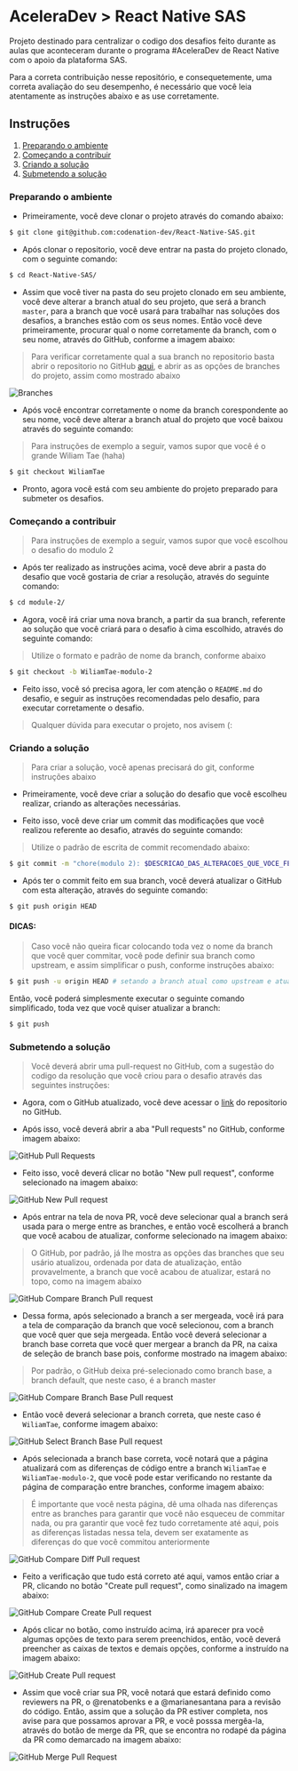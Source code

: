 # AceleraDev > React Native SAS

Projeto destinado para centralizar o codigo dos desafios
feito durante as aulas que aconteceram durante o programa #AceleraDev
de React Native com o apoio da plataforma SAS.

Para a correta contribuição nesse repositório, e consequetemente, uma
correta avaliação do seu desempenho, é necessário que você leia atentamente
as instruções abaixo e as use corretamente.

Instruções
---

1. [Preparando o ambiente](#preparando-o-ambiente)
2. [Começando a contribuir](#começando-a-contribuir)
3. [Criando a solução](#criando-a-solução)
4. [Submetendo a solução](#submetendo-a-solução)

### Preparando o ambiente

- Primeiramente, você deve clonar o projeto através do comando abaixo:

```bash
$ git clone git@github.com:codenation-dev/React-Native-SAS.git
```

- Após clonar o repositorio, você deve entrar na pasta do projeto clonado,
com o seguinte comando:

```bash
$ cd React-Native-SAS/
```

- Assim que você tiver na pasta do seu projeto clonado em seu ambiente, você deve
alterar a branch atual do seu projeto, que será a branch `master`, para a branch que
você usará para trabalhar nas soluções dos desafios, a branches estão com os seus nomes.
Então você deve primeiramente, procurar qual o nome corretamente da branch, com o seu nome,
através do GitHub, conforme a imagem abaixo:

> Para verificar corretamente qual a sua branch no repositorio basta abrir o repositorio
no GitHub [aqui](https://github.com/codenation-dev/React-Native-SAS), e abrir as 
as opções de branches do projeto, assim como mostrado abaixo

![Branches](docs/images/branches.gif)

- Após você encontrar corretamente o nome da branch corespondente ao seu nome, você deve
alterar a branch atual do projeto que você baixou através do seguinte comando:

> Para instruções de exemplo a seguir, vamos supor que você é o grande Wiliam Tae (haha)

```bash
$ git checkout WiliamTae
```

- Pronto, agora você está com seu ambiente do projeto preparado para submeter os desafios. 

### Começando a contribuir

> Para instruções de exemplo a seguir, vamos supor que você escolhou o desafio do modulo 2

- Após ter realizado as instruções acima, você deve abrir a pasta do desafio que você gostaria
de criar a resolução, através do seguinte comando:

```bash
$ cd module-2/
```

- Agora, você irá criar uma nova branch, a partir da sua branch, referente ao solução que você
criará para o desafio à cima escolhido, através do seguinte comando:

> Utilize o formato e padrão de nome da branch, conforme abaixo

```bash
$ git checkout -b WiliamTae-modulo-2
```

- Feito isso, você só precisa agora, ler com atenção o `README.md`
do desafio, e seguir as instruções recomendadas pelo desafio, para executar corretamente o desafio.

> Qualquer dúvida para executar o projeto, nos avisem (:

### Criando a solução

> Para criar a solução, você apenas precisará do git, conforme instruções abaixo

- Primeiramente, você deve criar a solução do desafio que você escolheu realizar, criando as
alterações necessárias.

- Feito isso, você deve criar um commit das modificações que você realizou referente ao desafio,
através do seguinte comando:

> Utilize o padrão de escrita de commit recomendado abaixo:

```bash
$ git commit -m "chore(modulo 2): $DESCRICAO_DAS_ALTERACOES_QUE_VOCE_FEZ_NO_MODULO"
```

- Após ter o commit feito em sua branch, você deverá atualizar o GitHub com esta alteração, através do seguinte
comando:

```bash
$ git push origin HEAD
```

#### DICAS:

> Caso você não queira ficar colocando toda vez o nome da branch que você quer commitar, você pode
definir sua branch como upstream, e assim simplificar o push, conforme instruções abaixo:

```bash
$ git push -u origin HEAD # setando a branch atual como upstream e atualizando ela no GitHub
```

Então, você poderá simplesmente executar o seguinte comando simplificado, toda vez que você quiser atualizar
a branch:

```bash
$ git push
```

### Submetendo a solução

> Você deverá abrir uma pull-request no GitHub, com a sugestão do codigo
da resolução que você criou para o desafio através das seguintes instruções:

- Agora, com o GitHub atualizado, você deve acessar o [link](https://github.com/codenation-dev/React-Native-SAS)
do repositorio no GitHub.

- Após isso, você deverá abrir a aba "Pull requests" no GitHub, conforme imagem abaixo:

![GitHub Pull Requests](docs/images/github-pull-requests.png)

- Feito isso, você deverá clicar no botão "New pull request", conforme selecionado na imagem abaixo:

![GitHub New Pull request](docs/images/github-new-pull-request.png)

- Após entrar na tela de nova PR, você deve selecionar qual a branch será usada para o merge entre as branches, e então você escolherá a branch que você acabou de atualizar, conforme selecionado na imagem abaixo:

> O GitHub, por padrão, já lhe mostra as opções das branches que seu usário atualizou, ordenada por data de atualizaçào, então provavelmente, a branch que você acabou de atualizar, estará no topo, como na imagem abaixo

![GitHub Compare Branch Pull request](docs/images/github-compare-branch-pull-request.png)

- Dessa forma, após selecionado a branch a ser mergeada, você irá para a tela de comparação da branch que você selecionou, com a branch que você quer que seja mergeada.
Então você deverá selecionar a branch base correta que você quer mergear a branch da PR, na caixa de seleção de branch base pois, conforme mostrado na imagem abaixo:

> Por padrão, o GitHub deixa pré-selecionado como branch base, a branch default, que neste caso, é a branch master

![GitHub Compare Branch Base Pull request](docs/images/github-compare-branch-base-pull-request.png)

- Então você deverá selecionar a branch correta, que neste caso é `WiliamTae`, conforme imagem abaixo:

![GitHub Select Branch Base Pull request](docs/images/github-select-branch-base-pull-request.gif)

- Após selecionada a branch base correta, você notará que a página atualizará com as diferenças de código entre a branch `WiliamTae` e `WiliamTae-modulo-2`, que você pode estar verificando no restante da página de comparação entre branches, conforme imagem abaixo:

> É importante que você nesta página, dê uma olhada nas diferenças entre as branches para garantir que você não esqueceu de commitar nada,
ou pra garantir que você fez tudo corretamente até aqui, pois as diferenças listadas nessa tela, devem ser exatamente as diferenças do que você commitou anteriormente

![GitHub Compare Diff Pull request](docs/images/github-compare-branch-diff-pull-request.gif)

- Feito a verificação que tudo está correto até aqui, vamos então criar a PR, clicando no botão "Create pull request", como sinalizado na imagem abaixo:

![GitHub Compare Create Pull request](docs/images/github-compare-create-pull-request.png)

- Após clicar no botão, como instruído acima, irá aparecer pra você algumas opções de texto para serem preenchidos, então, você deverá preencher as caixas de textos e demais opções, conforme a instruído na imagem abaixo:

![GitHub Create Pull request](docs/images/github-create-pull-request.gif)

- Assim que você criar sua PR, você notará que estará definido como reviewers na PR, o @renatobenks e a @marianesantana para a revisão do código.
Então, assim que a solução da PR estiver completa, nos avise para que possamos aprovar a PR, e você posssa mergêa-la, através do botão de merge da PR, que se encontra no rodapé da página da PR como demarcado na imagem abaixo:

![GitHub Merge Pull Request](docs/images/github-merge-pull-request.png)
